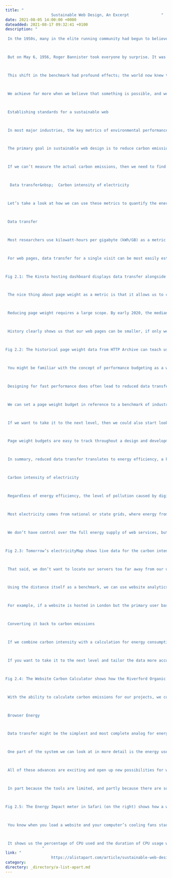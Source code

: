 ```yaml
---
title: "
					Sustainable Web Design, An Excerpt				"
date: 2021-08-05 14:00:00 +0000
dateadded: 2021-08-17 09:32:41 +0100
description: "
					
 In the 1950s, many in the elite running community had begun to believe it wasn’t possible to run a mile in less than four minutes. Runners had been attempting it since the late 19th century and were beginning to draw the conclusion that the human body simply wasn’t built for the task.&nbsp; 



 But on May 6, 1956, Roger Bannister took everyone by surprise. It was a cold, wet day in Oxford, England—conditions no one expected to lend themselves to record-setting—and yet Bannister did just that, running a mile in 3:59.4 and becoming the first person in the record books to run a mile in under four minutes.&nbsp; 



 This shift in the benchmark had profound effects; the world now knew that the four-minute mile was possible. Bannister’s record lasted only forty-six days, when it was snatched away by Australian runner John Landy. Then a year later, three runners all beat the four-minute barrier together in the same race. Since then, over 1,400 runners have officially run a mile in under four minutes; the current record is 3:43.13, held by Moroccan athlete Hicham El Guerrouj. 



 We achieve far more when we believe that something is possible, and we will believe it’s possible only when we see someone else has already done it—and as with human running speed, so it is with what we believe are the hard limits for how a website needs to perform. 



 Establishing standards for a sustainable web 



 In most major industries, the key metrics of environmental performance are fairly well established, such as miles per gallon for cars or energy per square meter for homes. The tools and methods for calculating those metrics are standardized as well, which keeps everyone on the same page when doing environmental assessments.&nbsp;In the world of websites and apps, however, we aren’t held to any particular environmental standards, and only recently have gained the tools and methods we need to even make an environmental assessment. 



 The primary goal in sustainable web design is to reduce carbon emissions. However, it’s almost impossible to actually measure the amount of CO2 produced by a web product. We can’t measure the fumes coming out of the exhaust pipes on our laptops. The emissions of our websites are far away, out of sight and out of mind, coming out of power stations burning coal and gas. We have no way to trace the electrons from a website or app back to the power station where the electricity is being generated and actually know the exact amount of greenhouse gas produced. So what do we do?&nbsp; 



 If we can’t measure the actual carbon emissions, then we need to find what we can measure. The primary factors that could be used as indicators of carbon emissions are: 



  Data transfer&nbsp;  Carbon intensity of electricity  



 Let’s take a look at how we can use these metrics to quantify the energy consumption, and in turn the carbon footprint, of the websites and web apps we create. 



 Data transfer 



 Most researchers use kilowatt-hours per gigabyte (kWh/GB) as a metric of energy efficiency when measuring the amount of data transferred over the internet when a website or application is used. This provides a great reference point for energy consumption and carbon emissions. As a rule of thumb, the more data transferred, the more energy used in the data center, telecoms networks, and end user devices. 



 For web pages, data transfer for a single visit can be most easily estimated by measuring the page weight, meaning the transfer size of the page in kilobytes the first time someone visits the page. It’s fairly easy to measure using the developer tools in any modern web browser. Often your web hosting account will include statistics for the total data transfer of any web application (Fig 2.1). 



Fig 2.1: The Kinsta hosting dashboard displays data transfer alongside traffic volumes. If you divide data transfer by visits, you get the average data per visit, which can be used as a metric of efficiency.



 The nice thing about page weight as a metric is that it allows us to compare the efficiency of web pages on a level playing field without confusing the issue with constantly changing traffic volumes.&nbsp; 



 Reducing page weight requires a large scope. By early 2020, the median page weight was 1.97 MB for setups the HTTP Archive classifies as “desktop” and 1.77 MB for “mobile,” with desktop increasing 36 percent since January 2016 and mobile page weights nearly doubling in the same period (Fig 2.2). Roughly half of this data transfer is image files, making images the single biggest source of carbon emissions on the average website.&nbsp; 



 History clearly shows us that our web pages can be smaller, if only we set our minds to it. While most technologies become ever more energy efficient, including the underlying technology of the web such as data centers and transmission networks, websites themselves are a technology that becomes less efficient as time goes on. 



Fig 2.2: The historical page weight data from HTTP Archive can teach us a lot about what is possible in the future.



 You might be familiar with the concept of performance budgeting as a way of focusing a project team on creating faster user experiences. For example, we might specify that the website must load in a maximum of one second on a broadband connection and three seconds on a 3G connection. Much like speed limits while driving, performance budgets are upper limits rather than vague suggestions, so the goal should always be to come in under budget. 



 Designing for fast performance does often lead to reduced data transfer and emissions, but it isn’t always the case. Web performance is often more about the subjective perception of load times than it is about the true efficiency of the underlying system, whereas page weight and transfer size are more objective measures and more reliable benchmarks for sustainable web design.&nbsp; 



 We can set a page weight budget in reference to a benchmark of industry averages, using data from sources like HTTP Archive. We can also benchmark page weight against competitors or the old version of the website we’re replacing. For example, we might set a maximum page weight budget as equal to our most efficient competitor, or we could set the benchmark lower to guarantee we are best in class.&nbsp; 



 If we want to take it to the next level, then we could also start looking at the transfer size of our web pages for repeat visitors. Although page weight for the first time someone visits is the easiest thing to measure, and easy to compare on a like-for-like basis, we can learn even more if we start looking at transfer size in other scenarios too. For example, visitors who load the same page multiple times will likely have a high percentage of the files cached in their browser, meaning they don’t need to transfer all of the files on subsequent visits. Likewise, a visitor who navigates to new pages on the same website will likely not need to load the full page each time, as some global assets from areas like the header and footer may already be cached in their browser. Measuring transfer size at this next level of detail can help us learn even more about how we can optimize efficiency for users who regularly visit our pages, and enable us to set page weight budgets for additional scenarios beyond the first visit. 



 Page weight budgets are easy to track throughout a design and development process. Although they don’t actually tell us carbon emission and energy consumption analytics directly, they give us a clear indication of efficiency relative to other websites. And as transfer size is an effective analog for energy consumption, we can actually use it to estimate energy consumption too. 



 In summary, reduced data transfer translates to energy efficiency, a key factor to reducing carbon emissions of web products. The more efficient our products, the less electricity they use, and the less fossil fuels need to be burned to produce the electricity to power them. But as we’ll see next, since all web products demand some power, it’s important to consider the source of that electricity, too. 



 Carbon intensity of electricity 



 Regardless of energy efficiency, the level of pollution caused by digital products depends on the carbon intensity of the energy being used to power them. Carbon intensity is a term used to define the grams of CO2 produced for every kilowatt-hour of electricity (gCO2/kWh). This varies widely, with renewable energy sources and nuclear having an extremely low carbon intensity of less than 10 gCO2/kWh (even when factoring in their construction); whereas fossil fuels have very high carbon intensity of approximately 200–400 gCO2/kWh.&nbsp; 



 Most electricity comes from national or state grids, where energy from a variety of different sources is mixed together with varying levels of carbon intensity. The distributed nature of the internet means that a single user of a website or app might be using energy from multiple different grids simultaneously; a website user in Paris uses electricity from the French national grid to power their home internet and devices, but the website’s data center could be in Dallas, USA, pulling electricity from the Texas grid, while the telecoms networks use energy from everywhere between Dallas and Paris. 



 We don’t have control over the full energy supply of web services, but we do have some control over where we host our projects. With a data center using a significant proportion of the energy of any website, locating the data center in an area with low carbon energy will tangibly reduce its carbon emissions. Danish startup Tomorrow reports and maps this user-contributed data, and a glance at their map shows how, for example, choosing a data center in France will have significantly lower carbon emissions than a data center in the Netherlands (Fig 2.3). 



Fig 2.3: Tomorrow’s electricityMap shows live data for the carbon intensity of electricity by country.



 That said, we don’t want to locate our servers too far away from our users; it takes energy to transmit data through the telecom’s networks, and the further the data travels, the more energy is consumed. Just like food miles, we can think of the distance from the data center to the website’s core user base as “megabyte miles”—and we want it to be as small as possible. 



 Using the distance itself as a benchmark, we can use website analytics to identify the country, state, or even city where our core user group is located and measure the distance from that location to the data center used by our hosting company. This will be a somewhat fuzzy metric as we don’t know the precise center of mass of our users or the exact location of a data center, but we can at least get a rough idea.&nbsp; 



 For example, if a website is hosted in London but the primary user base is on the West Coast of the USA, then we could look up the distance from London to San Francisco, which is 5,300 miles. That’s a long way! We can see that hosting it somewhere in North America, ideally on the West Coast, would significantly reduce the distance and thus the energy used to transmit the data. In addition, locating our servers closer to our visitors helps reduce latency and delivers better user experience, so it’s a win-win. 



 Converting it back to carbon emissions 



 If we combine carbon intensity with a calculation for energy consumption, we can calculate the carbon emissions of our websites and apps. A tool my team created does this by measuring the data transfer over the wire when loading a web page, calculating the amount of electricity associated, and then converting that into a figure for CO2 (Fig 2.4). It also factors in whether or not the web hosting is powered by renewable energy. 



 If you want to take it to the next level and tailor the data more accurately to the unique aspects of your project, the Energy and Emissions Worksheet accompanying this book shows you how. 



Fig 2.4: The Website Carbon Calculator shows how the Riverford Organic website embodies their commitment to sustainability, being both low carbon and hosted in a data center using renewable energy.



 With the ability to calculate carbon emissions for our projects, we could actually take a page weight budget one step further and set carbon budgets as well. CO2 is not a metric commonly used in web projects; we’re more familiar with kilobytes and megabytes, and can fairly easily look at design options and files to assess how big they are. Translating that into carbon adds a layer of abstraction that isn’t as intuitive—but carbon budgets do focus our minds on the primary thing we’re trying to reduce, and support the core objective of sustainable web design: reducing carbon emissions. 



 Browser Energy 



 Data transfer might be the simplest and most complete analog for energy consumption in our digital projects, but by giving us one number to represent the energy used in the data center, the telecoms networks, and the end user’s devices, it can’t offer us insights into the efficiency in any specific part of the system. 



 One part of the system we can look at in more detail is the energy used by end users’ devices. As front-end web technologies become more advanced, the computational load is increasingly moving from the data center to users’ devices, whether they be phones, tablets, laptops, desktops, or even smart TVs. Modern web browsers allow us to implement more complex styling and animation on the fly using CSS and JavaScript. Furthermore, JavaScript libraries such as Angular and React allow us to create applications where the “thinking” work is done partly or entirely in the browser.&nbsp; 



 All of these advances are exciting and open up new possibilities for what the web can do to serve society and create positive experiences. However, more computation in the user’s web browser means more energy used by their devices. This has implications not just environmentally, but also for user experience and inclusivity. Applications that put a heavy processing load on the user’s device can inadvertently exclude users with older, slower devices and cause batteries on phones and laptops to drain faster. Furthermore, if we build web applications that require the user to have up-to-date, powerful devices, people throw away old devices much more frequently. This isn’t just bad for the environment, but it puts a disproportionate financial burden on the poorest in society. 



 In part because the tools are limited, and partly because there are so many different models of devices, it’s difficult to measure website energy consumption on end users’ devices. One tool we do currently have is the Energy Impact monitor inside the developer console of the Safari browser (Fig 2.5). 



Fig 2.5: The Energy Impact meter in Safari (on the right) shows how a website consumes CPU energy.



 You know when you load a website and your computer’s cooling fans start spinning so frantically you think it might actually take off? That’s essentially what this tool is measuring.&nbsp; 



 It shows us the percentage of CPU used and the duration of CPU usage when loading the web page, and uses these figures to generate an energy impact rating. It doesn’t give us precise data for the amount of electricity used in kilowatts, but the information it does provide can be used to benchmark how efficiently your websites use energy and set targets for improvement. 
				"
link: "
					https://alistapart.com/article/sustainable-web-design-excerpt/				"
category:
directory: _directory/a-list-apart.md
---
```

